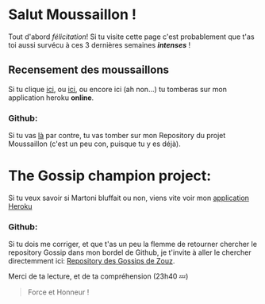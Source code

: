 # Salut Moussaillon !

Tout d'abord *félicitation*! Si tu visite cette page c'est probablement que t'as toi aussi survécu à ces 3 dernières semaines __*intenses*__ !


## Recensement des moussaillons
Si tu clique [ici](https://calm-basin-88192.herokuapp.com/), ou [ici](https://calm-basin-88192.herokuapp.com/), ou encore ici (ah non...) tu tomberas sur mon application heroku __online__. 
<br/>
### Github:
Si tu vas [là](https://github.com/Zouz84/Hairaucul_moussaillon) par contre, tu vas tomber sur mon Repository du projet Moussaillon (c'est un peu con, puisque tu y es déjà).


# The Gossip champion project:
Si tu veux savoir si Martoni bluffait ou non, viens vite voir mon [application Heroku](https://gossite.herokuapp.com/gossips)
<br/>
### Github:
Si tu dois me corriger, et que t'as un peu la flemme de retourner chercher le repository Gossip dans mon bordel de Github, je t'invite à aller le chercher directemment ici: [Repository des Gossips de Zouz](https://github.com/Zouz84/Gossite). 



Merci de ta lecture, et de ta compréhension (23h40 :zzz:)


> Force et Honneur !


